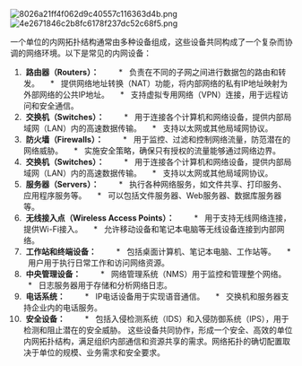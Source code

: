 ![8026a21ff4f062d9c40557c116363d4b.png](en-resource://database/523:1)
![4e2671846c2b8fc6178f237dc52c68f5.png](en-resource://database/522:1)


一个单位的内网拓扑结构通常由多种设备组成，这些设备共同构成了一个复杂而协调的网络环境。以下是常见的内网设备：
1.  **路由器（Routers）：**
   
    *   负责在不同的子网之间进行数据包的路由和转发。
    *   提供网络地址转换（NAT）功能，将内部网络的私有IP地址映射为外部网络的公共IP地址。
    *   支持虚拟专用网络（VPN）连接，用于远程访问和安全通信。
2.  **交换机（Switches）：**
   
    *   用于连接各个计算机和网络设备，提供内部局域网（LAN）内的高速数据传输。
    *   支持以太网或其他局域网协议。
3.  **防火墙（Firewalls）：**
   
    *   用于监控、过滤和控制网络流量，防范潜在的网络威胁。
    *   实施安全策略，确保只有授权的流量能够通过网络边界。
4.  **交换机（Switches）：**
   
    *   用于连接各个计算机和网络设备，提供内部局域网（LAN）内的高速数据传输。
    *   支持以太网或其他局域网协议。
5.  **服务器（Servers）：**
   
    *   执行各种网络服务，如文件共享、打印服务、应用程序服务等。
    *   可以包括文件服务器、Web服务器、数据库服务器等。
6.  **无线接入点（Wireless Access Points）：**
   
    *   用于支持无线网络连接，提供Wi-Fi接入。
    *   允许移动设备和笔记本电脑等无线设备连接到内部网络。
7.  **工作站和终端设备：**
   
    *   包括桌面计算机、笔记本电脑、工作站等。
    *   用户用于执行日常工作和访问网络资源。
8.  **中央管理设备：**
   
    *   网络管理系统（NMS）用于监控和管理整个网络。
    *   日志服务器用于存储和分析网络日志。
9.  **电话系统：**
   
    *   IP电话设备用于实现语音通信。
    *   交换机和服务器支持企业内的电话服务。
10.  **安全设备：**
   
    *   包括入侵检测系统（IDS）和入侵防御系统（IPS），用于检测和阻止潜在的安全威胁。
这些设备共同协作，形成一个安全、高效的单位内网拓扑结构，满足组织内部通信和资源共享的需求。网络拓扑的确切配置取决于单位的规模、业务需求和安全要求。




